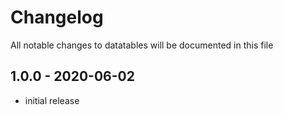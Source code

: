 # Changelog

All notable changes to datatables will be documented in this file

## 1.0.0 - 2020-06-02

- initial release
